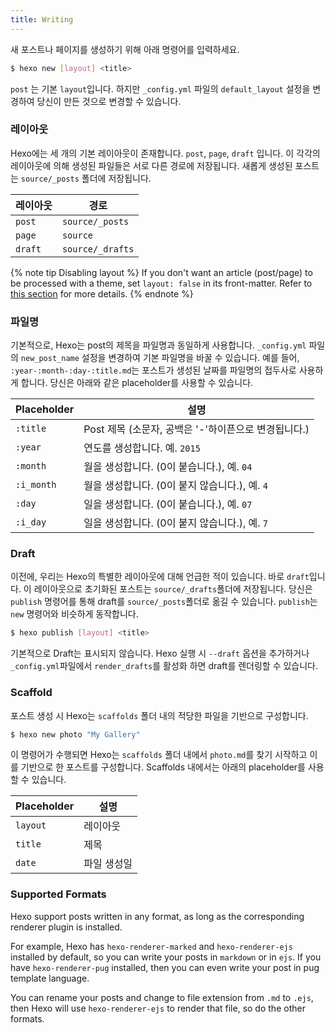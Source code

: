 ```yaml
---
title: Writing
---
```

새 포스트나 페이지를 생성하기 위해 아래 명령어를 입력하세요.

``` bash
$ hexo new [layout] <title>
```

`post` 는 기본 `layout`입니다. 하지만 `_config.yml` 파일의 `default_layout` 설정을 변경하여 당신이 만든 것으로 변경할 수 있습니다.

### 레이아웃

Hexo에는 세 개의 기본 레이아웃이 존재합니다. `post`, `page`, `draft` 입니다. 이 각각의 레이아웃에 의해 생성된 파일들은 서로 다른 경로에 저장됩니다. 새롭게 생성된 포스트는 `source/_posts` 폴더에 저장됩니다.

레이아웃 | 경로
--- | ---
`post` | `source/_posts`
`page` | `source`
`draft` | `source/_drafts`

{% note tip Disabling layout %}
If you don't want an article (post/page) to be processed with a theme, set `layout: false` in its front-matter. Refer to [this section](/ko/docs/front-matter#레이아웃) for more details.
{% endnote %}

### 파일명

기본적으로, Hexo는 post의 제목을 파일명과 동일하게 사용합니다. `_config.yml` 파일의 `new_post_name` 설정을 변경하여 기본 파일명을 바꿀 수 있습니다. 예를 들어, `:year-:month-:day-:title.md`는 포스트가 생성된 날짜를 파일명의 접두사로 사용하게 합니다. 당신은 아래와 같은 placeholder를 사용할 수 있습니다.

Placeholder | 설명
--- | ---
`:title` | Post 제목 (소문자, 공백은 '-'하이픈으로 변경됩니다.)
`:year` | 연도를 생성합니다. 예. `2015`
`:month` | 월을 생성합니다. (0이 붙습니다.), 예. `04`
`:i_month` | 월을 생성합니다. (0이 붙지 않습니다.), 예. `4`
`:day` | 일을 생성합니다. (0이 붙습니다.), 예. `07`
`:i_day` | 일을 생성합니다. (0이 붙지 않습니다.), 예. `7`

### Draft

이전에, 우리는 Hexo의 특별한 레이아웃에 대해 언급한 적이 있습니다. 바로 `draft`입니다. 이 레이아웃으로 초기화된 포스트는 `source/_drafts`폴더에 저장됩니다. 당신은 `publish` 명령어를 통해 draft를 `source/_posts`폴더로 옮길 수 있습니다. `publish`는 `new` 명령어와 비슷하게 동작합니다.

``` bash
$ hexo publish [layout] <title>
```

기본적으로 Draft는 표시되지 않습니다. Hexo 실행 시 `--draft` 옵션을 추가하거나 `_config.yml`파일에서 `render_drafts`를 활성화 하면 draft를 렌더링할 수 있습니다.

### Scaffold

포스트 생성 시 Hexo는 `scaffolds` 폴더 내의 적당한 파일을 기반으로 구성합니다.

``` bash
$ hexo new photo "My Gallery"
```

이 명령어가 수행되면 Hexo는 `scaffolds` 폴더 내에서 `photo.md`를 찾기 시작하고 이를 기반으로 한 포스트를 구성합니다. Scaffolds 내에서는 아래의 placeholder를 사용할 수 있습니다.

Placeholder | 설명
--- | ---
`layout` | 레이아웃
`title` | 제목
`date` | 파일 생성일

### Supported Formats

Hexo support posts written in any format, as long as the corresponding renderer plugin is installed.

For example, Hexo has `hexo-renderer-marked` and `hexo-renderer-ejs` installed by default, so you can write your posts in `markdown` or in `ejs`. If you have `hexo-renderer-pug` installed, then you can even write your post in pug template language.

You can rename your posts and change to file extension from `.md` to `.ejs`, then Hexo will use `hexo-renderer-ejs` to render that file, so do the other formats.

